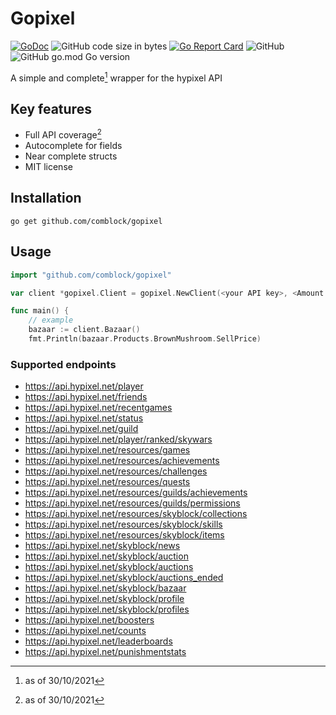 # Gopixel
[![GoDoc](https://img.shields.io/badge/Godoc-Reference-%2300ADD8?style=for-the-badge)](https://godoc.org/github.com/comblock/gopixel)
![GitHub code size in bytes](https://img.shields.io/github/languages/code-size/comblock/gopixel?style=for-the-badge)
[![Go Report Card](https://img.shields.io/badge/go%20report-A-red.svg?style=for-the-badge)](https://goreportcard.com/report/github.com/comblock/gopixel)
![GitHub](https://img.shields.io/github/license/comblock/gopixel?style=for-the-badge)
![GitHub go.mod Go version](https://img.shields.io/github/go-mod/go-version/comblock/gopixel?color=yellow&style=for-the-badge)

A simple and complete[^1] wrapper for the hypixel API

## Key features 
- Full API coverage[^1]
- Autocomplete for fields
- Near complete structs
- MIT license

## Installation
```
go get github.com/comblock/gopixel
```

## Usage
```go
import "github.com/comblock/gopixel"

var client *gopixel.Client = gopixel.NewClient(<your API key>, <Amount of retries (0 is default value)>)

func main() {
	// example
	bazaar := client.Bazaar()
  	fmt.Println(bazaar.Products.BrownMushroom.SellPrice)

```

### Supported endpoints
- https://api.hypixel.net/player
- https://api.hypixel.net/friends
- https://api.hypixel.net/recentgames
- https://api.hypixel.net/status
- https://api.hypixel.net/guild
- https://api.hypixel.net/player/ranked/skywars
- https://api.hypixel.net/resources/games
- https://api.hypixel.net/resources/achievements
- https://api.hypixel.net/resources/challenges
- https://api.hypixel.net/resources/quests
- https://api.hypixel.net/resources/guilds/achievements
- https://api.hypixel.net/resources/guilds/permissions
- https://api.hypixel.net/resources/skyblock/collections
- https://api.hypixel.net/resources/skyblock/skills
- https://api.hypixel.net/resources/skyblock/items
- https://api.hypixel.net/skyblock/news
- https://api.hypixel.net/skyblock/auction
- https://api.hypixel.net/skyblock/auctions
- https://api.hypixel.net/skyblock/auctions_ended
- https://api.hypixel.net/skyblock/bazaar
- https://api.hypixel.net/skyblock/profile
- https://api.hypixel.net/skyblock/profiles
- https://api.hypixel.net/boosters
- https://api.hypixel.net/counts
- https://api.hypixel.net/leaderboards
- https://api.hypixel.net/punishmentstats

[^1]: as of 30/10/2021
